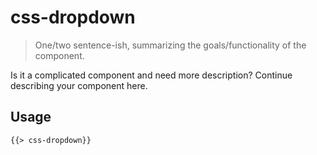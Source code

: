 # css-dropdown

> One/two sentence-ish, summarizing the goals/functionality of the component.

Is it a complicated component and need more description? Continue describing your component here.

## Usage

```html
{{> css-dropdown}}
```
